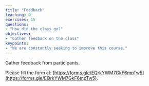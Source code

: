 ```yaml
---
title: "Feedback"
teaching: 0
exercises: 15
questions:
- "How did the class go?"
objectives:
- "Gather feedback on the class"
keypoints:
- "We are constantly seeking to improve this course."
---
```


Gather feedback from participants.

Please fill the form at: [https://forms.gle/EQrkYWM7GkF6mpTw5](https://forms.gle/EQrkYWM7GkF6mpTw5).
